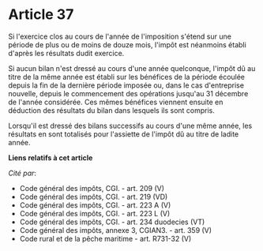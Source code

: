 # Article 37

Si l'exercice clos au cours de l'année de l'imposition s'étend sur une période de plus ou de moins de douze mois, l'impôt est
néanmoins établi d'après les résultats dudit exercice.

Si aucun bilan n'est dressé au cours d'une année quelconque, l'impôt dû au titre de la même année est établi sur les
bénéfices de la période écoulée depuis la fin de la dernière période imposée ou, dans le cas d'entreprise nouvelle, depuis le
commencement des opérations jusqu'au 31 décembre de l'année considérée. Ces mêmes bénéfices viennent ensuite en déduction des
résultats du bilan dans lesquels ils sont compris.

Lorsqu'il est dressé des bilans successifs au cours d'une même année, les résultats en sont totalisés pour l'assiette de
l'impôt dû au titre de ladite année.

**Liens relatifs à cet article**

_Cité par_:

  - Code général des impôts, CGI. - art. 209 (V)
  - Code général des impôts, CGI. - art. 219 (VD)
  - Code général des impôts, CGI. - art. 223 A (V)
  - Code général des impôts, CGI. - art. 223 L (V)
  - Code général des impôts, CGI. - art. 234 duodecies (VT)
  - Code général des impôts, annexe 3, CGIAN3. - art. 359 (V)
  - Code rural et de la pêche maritime - art. R731-32 (V)
